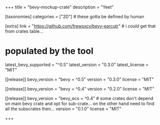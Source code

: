 +++
title = "bevy-mockup-crate"
description = "Yeet"

[taxonomies]
categories = ["2D"] # these gotta be defined by human

[extra]
link = "https://github.com/frewsxcv/bevy-earcutr" # i _could_ get that from crates table...

# populated by the tool

latest_bevy_supported = "^0.5"
latest_version = "0.3.0"
latest_license = "MIT"

[[release]]
bevy_version = "bevy = ^0.5"
version = "0.3.0"
license = "MIT"

[[release]]
bevy_version = "bevy = ^0.4"
version = "0.2.0"
license = "MIT"

[[release]]
bevy_version = "bevy_ecs = ^0.4" # some crates don't depend on main bevy crate and opt for sub-crate... on the other hand need to find all the subscrates then...
version = "0.1.0"
license = "MIT"

+++